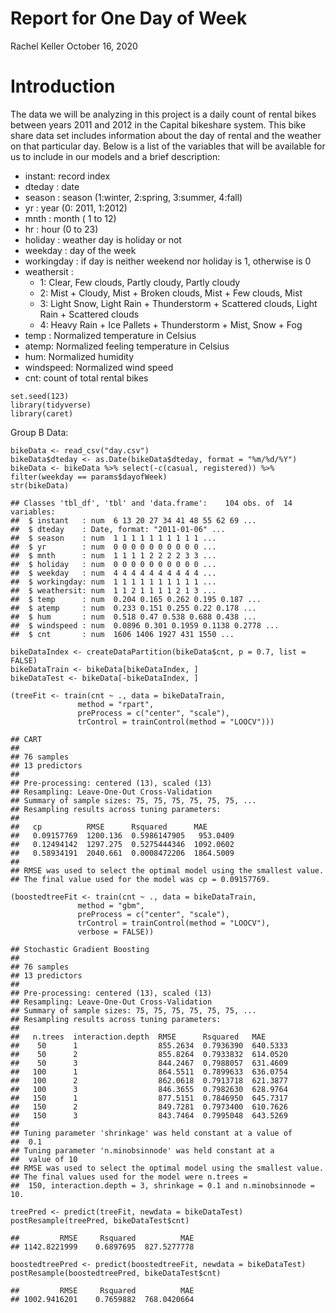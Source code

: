 Report for One Day of Week
================
Rachel Keller
October 16, 2020

Introduction
============

The data we will be analyzing in this project is a daily count of rental
bikes between years 2011 and 2012 in the Capital bikeshare system. This
bike share data set includes information about the day of rental and the
weather on that particular day. Below is a list of the variables that
will be available for us to include in our models and a brief
description:

-   instant: record index
-   dteday : date
-   season : season (1:winter, 2:spring, 3:summer, 4:fall)
-   yr : year (0: 2011, 1:2012)
-   mnth : month ( 1 to 12)
-   hr : hour (0 to 23)
-   holiday : weather day is holiday or not
-   weekday : day of the week
-   workingday : if day is neither weekend nor holiday is 1, otherwise
    is 0
-   weathersit :
    -   1: Clear, Few clouds, Partly cloudy, Partly cloudy
    -   2: Mist + Cloudy, Mist + Broken clouds, Mist + Few clouds, Mist
    -   3: Light Snow, Light Rain + Thunderstorm + Scattered clouds,
        Light Rain + Scattered clouds
    -   4: Heavy Rain + Ice Pallets + Thunderstorm + Mist, Snow + Fog
-   temp : Normalized temperature in Celsius
-   atemp: Normalized feeling temperature in Celsius
-   hum: Normalized humidity
-   windspeed: Normalized wind speed
-   cnt: count of total rental bikes

<!-- -->

    set.seed(123)
    library(tidyverse)
    library(caret)

Group B Data:

    bikeData <- read_csv("day.csv")
    bikeData$dteday <- as.Date(bikeData$dteday, format = "%m/%d/%Y")
    bikeData <- bikeData %>% select(-c(casual, registered)) %>% filter(weekday == params$dayofWeek)
    str(bikeData)

    ## Classes 'tbl_df', 'tbl' and 'data.frame':    104 obs. of  14 variables:
    ##  $ instant   : num  6 13 20 27 34 41 48 55 62 69 ...
    ##  $ dteday    : Date, format: "2011-01-06" ...
    ##  $ season    : num  1 1 1 1 1 1 1 1 1 1 ...
    ##  $ yr        : num  0 0 0 0 0 0 0 0 0 0 ...
    ##  $ mnth      : num  1 1 1 1 2 2 2 2 3 3 ...
    ##  $ holiday   : num  0 0 0 0 0 0 0 0 0 0 ...
    ##  $ weekday   : num  4 4 4 4 4 4 4 4 4 4 ...
    ##  $ workingday: num  1 1 1 1 1 1 1 1 1 1 ...
    ##  $ weathersit: num  1 1 2 1 1 1 1 2 1 3 ...
    ##  $ temp      : num  0.204 0.165 0.262 0.195 0.187 ...
    ##  $ atemp     : num  0.233 0.151 0.255 0.22 0.178 ...
    ##  $ hum       : num  0.518 0.47 0.538 0.688 0.438 ...
    ##  $ windspeed : num  0.0896 0.301 0.1959 0.1138 0.2778 ...
    ##  $ cnt       : num  1606 1406 1927 431 1550 ...

    bikeDataIndex <- createDataPartition(bikeData$cnt, p = 0.7, list = FALSE)
    bikeDataTrain <- bikeData[bikeDataIndex, ]
    bikeDataTest <- bikeData[-bikeDataIndex, ]

    (treeFit <- train(cnt ~ ., data = bikeDataTrain,
                   method = "rpart",
                   preProcess = c("center", "scale"),
                   trControl = trainControl(method = "LOOCV")))

    ## CART 
    ## 
    ## 76 samples
    ## 13 predictors
    ## 
    ## Pre-processing: centered (13), scaled (13) 
    ## Resampling: Leave-One-Out Cross-Validation 
    ## Summary of sample sizes: 75, 75, 75, 75, 75, 75, ... 
    ## Resampling results across tuning parameters:
    ## 
    ##   cp          RMSE      Rsquared      MAE      
    ##   0.09157769  1200.136  0.5986147905   953.0409
    ##   0.12494142  1297.275  0.5275444346  1092.0602
    ##   0.58934191  2040.661  0.0008472206  1864.5009
    ## 
    ## RMSE was used to select the optimal model using the smallest value.
    ## The final value used for the model was cp = 0.09157769.

    (boostedtreeFit <- train(cnt ~ ., data = bikeDataTrain,
                   method = "gbm",
                   preProcess = c("center", "scale"),
                   trControl = trainControl(method = "LOOCV"),
                   verbose = FALSE))

    ## Stochastic Gradient Boosting 
    ## 
    ## 76 samples
    ## 13 predictors
    ## 
    ## Pre-processing: centered (13), scaled (13) 
    ## Resampling: Leave-One-Out Cross-Validation 
    ## Summary of sample sizes: 75, 75, 75, 75, 75, 75, ... 
    ## Resampling results across tuning parameters:
    ## 
    ##   n.trees  interaction.depth  RMSE      Rsquared   MAE     
    ##    50      1                  855.2634  0.7936390  640.5333
    ##    50      2                  855.8264  0.7933832  614.0520
    ##    50      3                  844.2467  0.7988057  631.4609
    ##   100      1                  864.5511  0.7899633  636.0754
    ##   100      2                  862.0618  0.7913718  621.3877
    ##   100      3                  846.3655  0.7982630  628.9764
    ##   150      1                  877.5151  0.7846950  645.7317
    ##   150      2                  849.7281  0.7973400  610.7626
    ##   150      3                  843.7464  0.7995048  643.5269
    ## 
    ## Tuning parameter 'shrinkage' was held constant at a value of
    ##  0.1
    ## Tuning parameter 'n.minobsinnode' was held constant at a
    ##  value of 10
    ## RMSE was used to select the optimal model using the smallest value.
    ## The final values used for the model were n.trees =
    ##  150, interaction.depth = 3, shrinkage = 0.1 and n.minobsinnode = 10.

    treePred <- predict(treeFit, newdata = bikeDataTest)
    postResample(treePred, bikeDataTest$cnt)

    ##         RMSE     Rsquared          MAE 
    ## 1142.8221999    0.6897695  827.5277778

    boostedtreePred <- predict(boostedtreeFit, newdata = bikeDataTest)
    postResample(boostedtreePred, bikeDataTest$cnt)

    ##         RMSE     Rsquared          MAE 
    ## 1002.9416201    0.7659882  768.0420664
